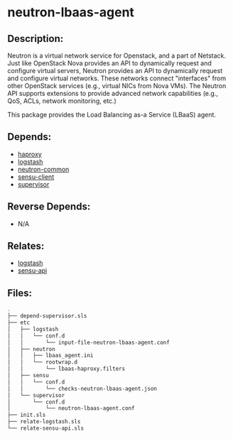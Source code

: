 # neutron-lbaas-agent

## Description:

Neutron is a virtual network service for Openstack, and a part of Netstack. Just like OpenStack Nova provides an API to dynamically request and configure virtual servers, Neutron provides an API to dynamically request and configure virtual networks. These networks connect "interfaces" from other OpenStack services (e.g., virtual NICs from Nova VMs). The Neutron API supports extensions to provide advanced network capabilities (e.g., QoS, ACLs, network monitoring, etc.)

This package provides the Load Balancing as-a Service (LBaaS) agent.

## Depends:

  -  [haproxy](/salt/haproxy)
  -  [logstash](/salt/logstash)
  -  [neutron-common](/salt/neutron-common)
  -  [sensu-client](/salt/sensu-client)
  -  [supervisor](/salt/supervisor)

## Reverse Depends:

  -  N/A

## Relates:

  -  [logstash](/salt/logstash)
  -  [sensu-api](/salt/sensu-api)

## Files:

```bash
.
├── depend-supervisor.sls
├── etc
│   ├── logstash
│   │   └── conf.d
│   │       └── input-file-neutron-lbaas-agent.conf
│   ├── neutron
│   │   ├── lbaas_agent.ini
│   │   └── rootwrap.d
│   │       └── lbaas-haproxy.filters
│   ├── sensu
│   │   └── conf.d
│   │       └── checks-neutron-lbaas-agent.json
│   └── supervisor
│       └── conf.d
│           └── neutron-lbaas-agent.conf
├── init.sls
├── relate-logstash.sls
└── relate-sensu-api.sls
```
